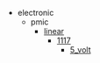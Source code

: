 * electronic
  * pmic
    * [linear](electronic/pmic/linear)
      * [1117](electronic/pmic/linear/1117)
        * [5_volt](5_volt)
